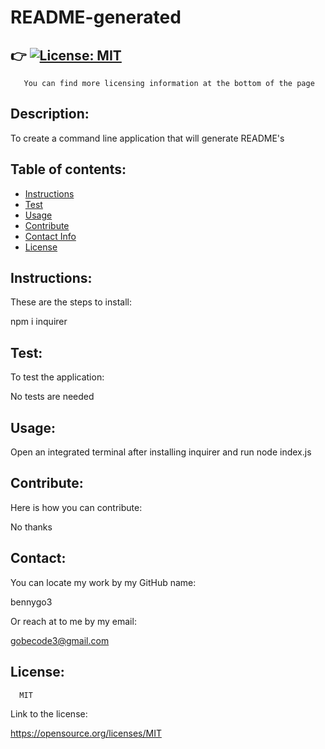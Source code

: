 # **README-generated**

## :point_right: [![License: MIT](https://img.shields.io/badge/License-MIT-yellow.svg)](https://opensource.org/licenses/MIT)
       You can find more licensing information at the bottom of the page           
  
## **Description:** 
  
To create a command line application that will generate README's

## **Table of contents:**
- [Instructions](#Instructions:)
- [Test](#Test:)
- [Usage](#Usage:)
- [Contribute](#Contribute:)
- [Contact Info](#Contact:)
- [License](#License:)
  
##

## Instructions:

These are the steps to install:

npm i inquirer

## Test:
  
To test the application:

No tests are needed

## Usage:

Open an integrated terminal after installing inquirer and run node index.js

## Contribute:

Here is how you can contribute:
  
No thanks

## Contact:

You can locate my work by my GitHub name:
  
  bennygo3

Or reach at to me by my email:
  
  gobecode3@gmail.com

## License: 
      
      MIT
 
Link to the license:

  https://opensource.org/licenses/MIT
